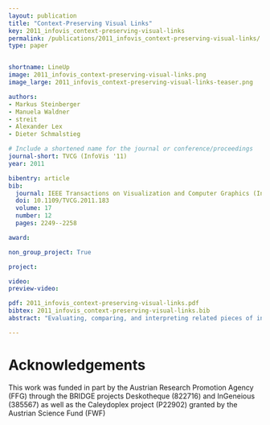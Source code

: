 ```yaml
---
layout: publication
title: "Context-Preserving Visual Links"
key: 2011_infovis_context-preserving-visual-links
permalink: /publications/2011_infovis_context-preserving-visual-links/
type: paper


shortname: LineUp
image: 2011_infovis_context-preserving-visual-links.png
image_large: 2011_infovis_context-preserving-visual-links-teaser.png

authors:
- Markus Steinberger
- Manuela Waldner
- streit
- Alexander Lex
- Dieter Schmalstieg

# Include a shortened name for the journal or conference/proceedings
journal-short: TVCG (InfoVis '11)
year: 2011

bibentry: article
bib:
  journal: IEEE Transactions on Visualization and Computer Graphics (InfoVis '11)
  doi: 10.1109/TVCG.2011.183
  volume: 17
  number: 12
  pages: 2249--2258

award: 

non_group_project: True

project: 

video: 
preview-video: 

pdf: 2011_infovis_context-preserving-visual-links.pdf
bibtex: 2011_infovis_context-preserving-visual-links.bib
abstract: "Evaluating, comparing, and interpreting related pieces of information are tasks that are commonly performed during visual data analysis and in many kinds of information-intensive work. Synchronized visual highlighting of related elements is a well-known technique used to assist this task. An alternative approach, which is more invasive but also more expressive is visual linking in which line connections are rendered between related elements. In this work, we present context-preserving visual links as a new method for generating visual links. The method specifically aims to fulfill the following two goals: first, visual links should minimize the occlusion of important information; second, links should visually stand out from surrounding information by minimizing visual interference. We employ an image-based analysis of visual saliency to determine the important regions in the original representation. A conse- quence of the image-based approach is that our technique is application-independent and can be employed in a large number of visual data analysis scenarios in which the underlying content cannot or should not be altered. We conducted a controlled experiment that indicates that users can find linked elements in complex visualizations more quickly and with greater subjective satisfaction than in complex visualizations in which plain highlighting is used. Context-preserving visual links were perceived as visually more attractive than traditional visual links that do not account for the context information."

---
```


# Acknowledgements
This work was funded in part by the Austrian Research Promotion Agency (FFG) through the BRIDGE projects Deskotheque (822716) and InGeneious (385567) as well as the Caleydoplex project (P22902) granted by the Austrian Science Fund (FWF)
